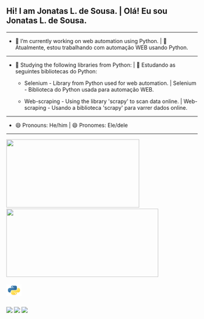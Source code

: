 
## Hi! I am Jonatas L. de Sousa. |  Olá! Eu sou Jonatas L. de Sousa.

***

* 🔭 I’m currently working on web automation using Python. | 🔭 Atualmente, estou trabalhando com automação WEB usando Python.
***

* 🌱 Studying the following libraries from Python: | 🌱 Estudando as seguintes bibliotecas do Python:

   * Selenium - Library from Python used for web automation. | Selenium - Biblioteca do Python usada para automação WEB.
   
   * Web-scraping - Using the library 'scrapy' to scan data online. | Web-scraping - Usando a biblioteca 'scrapy' para varrer dados online.
***

* 😄 Pronouns: He/him | 😄 Pronomes: Ele/dele

***

<div href="https://github.com/Jonatas98Lopes">
  <img height="180cm" width="350cm" src="https://github-readme-stats.vercel.app/api?username=Jonatas98Lopes&showicons=true&theme=cobalt2&include_all_commits=true&count_private=true"/>
  <img height="180cm" width="400cm" src="https://github-readme-stats.vercel.app/api/top-langs/?username=Jonatas98Lopes&layout=compact&langs_count=16&theme=cobalt2"/>

</div>


<div style="display: inline_block"><br> 
  <img align="center" alt="Jou-Python" height="30" width="40" src="https://raw.githubusercontent.com/devicons/devicon/master/icons/python/python-original.svg">
</div>
  
  ##
 
<div>
  <a href="https://jonataslopes98.wixsite.com/jonatasldesousa" target="_blank"><img src="https://img.shields.io/badge/website-000000?style=for-the-badge&logo=About.me&logoColor=white" target="_blank"></a> 
  <a href="https://www.linkedin.com/in/jonatas-l-de-sousa-32bb89205/" target="_blank"><img src="https://img.shields.io/badge/-LinkedIn-%230077B5?style=for-the-badge&logo=linkedin&logoColor=white" target="_blank"></a>
  <a href="https://wa.me/5511960711296" target="_blank"><img src="https://img.shields.io/badge/WhatsApp-25D366?style=for-the-badge&logo=whatsapp&logoColor=white" target="_blank"></a>
</div>

